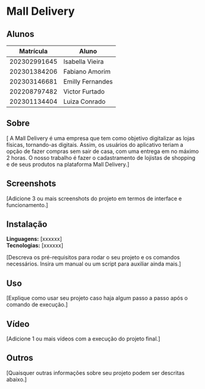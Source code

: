 # Mall Delivery

## Alunos
| Matrícula | Aluno              |
|-----------|--------------------|
| 202302991645 | Isabella Vieira   |
| 202301384206 | Fabiano Amorim   |
| 202303146681 | Emilly Fernandes   |
| 202208797482 | Victor Furtado   |
| 202301134404 | Luiza Conrado   |

## Sobre
[ A Mall Delivery é uma empresa que tem como objetivo digitalizar as lojas físicas, tornando-as digitais. Assim, os usuários do aplicativo teriam a opção de fazer compras sem sair de casa, com uma entrega em no máximo 2 horas. O nosso trabalho é fazer o cadastramento de lojistas de shopping e de seus produtos na plataforma Mall Delivery.]

## Screenshots
[Adicione 3 ou mais screenshots do projeto em termos de interface e funcionamento.]

## Instalação
**Linguagens:** [xxxxxx]  
**Tecnologias:** [xxxxxx]

[Descreva os pré-requisitos para rodar o seu projeto e os comandos necessários. Insira um manual ou um script para auxiliar ainda mais.]

## Uso
[Explique como usar seu projeto caso haja algum passo a passo após o comando de execução.]

## Vídeo
[Adicione 1 ou mais vídeos com a execução do projeto final.]

## Outros
[Quaisquer outras informações sobre seu projeto podem ser descritas abaixo.]
